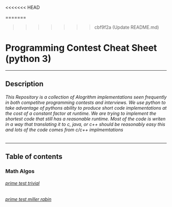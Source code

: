<<<<<<< HEAD

=======
>>>>>>> cbf9f2a (Update README.md)
# Programming Contest Cheat Sheet (python 3)
---
## Description
###### This Repository is a collection of Alogrithm implementations seen frequently in both competitve programming contests and interviews. We use python to take advantage of pythons ability to produce short code implementations at the cost of a constant factor at runtime. We are trying to implement the shortest code that still has a reasonable runtime. Most of the code is writen in a way that translating it to c, java, or c++ should be reasonably easy this and lots of the code comes from c/c++ implmemtations
---
## Table of contents
### Math Algos
###### [prime test trivial](https://github.com/projectPythonator/usask-competitive-prog/blob/9f17df6293cd230d46b6d3e38450582edc22f530/cheatsheetstuff/mathAlgos/math_class.py#L5-L12)
###### [prime test miller rabin](https://github.com/projectPythonator/usask-competitive-prog/blob/883e2b1a73905139d6066a4581dd7a7629f8b32f/cheatsheetstuff/mathAlgos/math_class.py#L39-L46)
